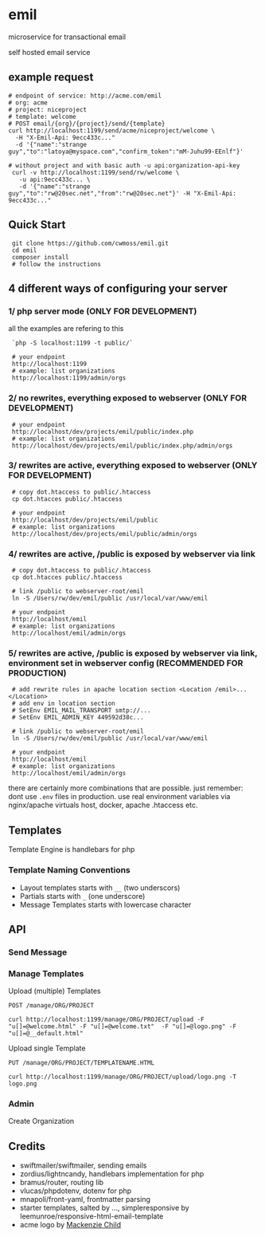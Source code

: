 # emil

microservice for transactional email

self hosted email service

## example request

    # endpoint of service: http://acme.com/emil
    # org: acme
    # project: niceproject
    # template: welcome
    # POST email/{org}/{project}/send/{template}
    curl http://localhost:1199/send/acme/niceproject/welcome \
      -H "X-Emil-Api: 9ecc433c..."
      -d '{"name":"strange guy","to":"latoya@myspace.com","confirm_token":"mM-Juhu99-EEnlf"}'

    # without project and with basic auth -u api:organization-api-key
	 curl -v http://localhost:1199/send/rw/welcome \
	   -u api:9ecc433c... \
	   -d '{"name":"strange guy","to":"rw@20sec.net","from":"rw@20sec.net"}' -H "X-Emil-Api: 9ecc433c..."

## Quick Start

	 git clone https://github.com/cwmoss/emil.git
	 cd emil
	 composer install
	 # follow the instructions

## 4 different ways of configuring your server

### 1/ php server mode (ONLY FOR DEVELOPMENT)

all the examples are refering to this

	 `php -S localhost:1199 -t public/`

	 # your endpoint
	 http://localhost:1199
	 # example: list organizations
	 http://localhost:1199/admin/orgs

### 2/ no rewrites, everything exposed to webserver (ONLY FOR DEVELOPMENT)

	 # your endpoint
	 http://localhost/dev/projects/emil/public/index.php
	 # example: list organizations
	 http://localhost/dev/projects/emil/public/index.php/admin/orgs

### 3/ rewrites are active, everything exposed to webserver (ONLY FOR DEVELOPMENT)

	 # copy dot.htaccess to public/.htaccess
	 cp dot.htacces public/.htaccess

	 # your endpoint
	 http://localhost/dev/projects/emil/public
	 # example: list organizations
	 http://localhost/dev/projects/emil/public/admin/orgs

### 4/ rewrites are active, /public is exposed by webserver via link

	 # copy dot.htaccess to public/.htaccess
	 cp dot.htacces public/.htaccess

	 # link /public to webserver-root/emil
	 ln -S /Users/rw/dev/emil/public /usr/local/var/www/emil

	 # your endpoint
	 http://localhost/emil
	 # example: list organizations
	 http://localhost/emil/admin/orgs

### 5/ rewrites are active, /public is exposed by webserver via link, environment set in webserver config (RECOMMENDED FOR PRODUCTION)

	 # add rewrite rules in apache location section <Location /emil>...</Location>
	 # add env in location section
	 # SetEnv EMIL_MAIL_TRANSPORT smtp://...
	 # SetEnv EMIL_ADMIN_KEY 449592d38c...

	 # link /public to webserver-root/emil
	 ln -S /Users/rw/dev/emil/public /usr/local/var/www/emil

	 # your endpoint
	 http://localhost/emil
	 # example: list organizations
	 http://localhost/emil/admin/orgs

there are certainly more combinations that are possible. just remember: dont use `.env` files in production. use real environment variables via nginx/apache virtuals host, docker, apache .htaccess etc.

## Templates

Template Engine is handlebars for php

### Template Naming Conventions

* Layout templates starts with `__` (two underscors)
* Partials starts with `_` (one underscore)
* Message Templates starts with lowercase character


## API


### Send Message


### Manage Templates

Upload (multiple) Templates

`POST /manage/ORG/PROJECT`

	curl http://localhost:1199/manage/ORG/PROJECT/upload -F "u[]=@welcome.html" -F "u[]=@welcome.txt"  -F "u[]=@logo.png" -F "u[]=@__default.html"

Upload single Template

`PUT /manage/ORG/PROJECT/TEMPLATENAME.HTML`

	curl http://localhost:1199/manage/ORG/PROJECT/upload/logo.png -T logo.png


### Admin

Create Organization



## Credits

* swiftmailer/swiftmailer, sending emails
* zordius/lightncandy, handlebars implementation for php
* bramus/router, routing lib
* vlucas/phpdotenv, dotenv for php
* mnapoli/front-yaml, frontmatter parsing
* starter templates, salted by ..., simpleresponsive by leemunroe/responsive-html-email-template 
* acme logo by [Mackenzie Child](http://acmelogos.com/)